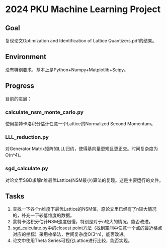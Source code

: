 # 2024 PKU Machine Learning Project

## Goal
复现论文Optimization and Identification of Lattice Quantizers.pdf的结果。

## Environment
没有特别要求，基本上是Python+Numpy+Matplotlib+Scipy。

## Progress
目前的进展：
### calculate_nsm_monte_carlo.py
使用蒙特卡洛积分估计任意一个Lattice的Normalized Second Momentum。

### LLL_reduction.py
对Generator Matrix矩阵的LLL归约，使得基向量更短且更正交。时间复杂度为O(n^4)。

### sgd_calculate.py
对论文里SGD求解n维最优Lattice(NSM最小)算法的复现。这是主要运行的文件。
## Tasks
1. 查找一下各个n维度下最优Lattice的NSM值，原论文里已经有了n较大情况的，补充一下较低维度的数据。 
2. 蒙特卡洛积分估计NSM速度很慢，特别是对于n较大的情况，能否改进。
3. sgd_calculate.py中的closest point方法（找到空间中任意一个点的最近格点对应的坐标）采用枚举法，世间复杂度O(3^n)，能否改进。
4. 论文中使用Theta Series可视化Lattice进行比较，能否实现。


